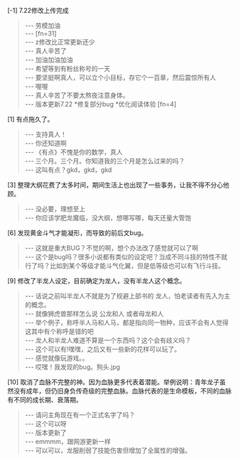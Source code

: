 
[-1] 7.22修改上传完成
>--- 劳模加油<br>
>--- [fn=31]<br>
>--- z修改比正常更新还少<br>
>--- 真人辛苦了<br>
>--- 加油加油加油<br>
>--- 希望等到有粉丝称号的一天<br>
>--- 要坚挺啊真人，可以立个小目标，存它个一百章，然后震惊所有人<br>
>--- 喔喔<br>
>--- 真人辛苦了不要太熬夜注意身体。<br>
>--- 版本更新7.22
*修复部分bug
*优化阅读体验
[fn=4]<br>

[1] 有点拖久了。
>--- 支持真人！<br>
>--- 你还知道啊<br>
>--- 《有点》不愧是你的数学，真人<br>
>--- 三个月。三个月。你知道我的三个月是怎么过来的吗？<br>
>--- 这叫有点？gkd，gkd，gkd<br>

[3] 整理大纲花费了太多时间，期间生活上也出现了一些事务，让我不得不分心他顾。
>--- 没必要，理想至上<br>
>--- 你应该学肥龙魔临，没大纲，想哪写哪，每天还量大管饱<br>

[6] 发现黄金斗气才能凝形，而导致的前后文bug。
>--- 这就是重大BUG？不觉的啊，想个办法改了感觉就可以了啊<br>
>--- 这个是bug吗？很多小说都有类似的设定吧？当成不同斗技的特性不就行了吗？比如到某个等级才能斗气化翼，但是低等级也可以有飞行斗技。<br>

[9] 修改了半龙人设定，目前确定为龙人，没有半龙人这个概念。
>--- 话说之前叫半龙人不就是为了规避上部书的 龙人，怕老读者有先入为主的概念。<br>
>--- 就像狮虎兽那样怎么说 公龙和人 或者母龙和人<br>
>--- 举个例子，称呼半人马和人马，都是指向同一物种，应该不会有人觉得这其中有个称呼是错的吧<br>
>--- 龙人和半龙人难道不算是一个东西吗？这个会有歧义吗？<br>
>--- 这个可以有!嘿嘿，之后又有一些新的花样可以玩了。<br>
>--- 感觉就像玩游戏。。<br>
>--- 哎嘿！我发现的bug。狗头.jpg<br>

[10] 取消了血脉不完整的神。因为血脉更多代表着潜能。举例说明：青年龙子虽然没有成年，但仍旧身负传奇级的完整血脉。血脉代表的是生命模板，不同的血脉有不同的成长期、衰落期。
>--- 请问主角现在有一个正式名字了吗？<br>
>--- 这个可以呀<br>
>--- 版本更新了<br>
>--- emmmm，跟网游更新一样<br>
>--- 可以可以，龙服削弱了技能伤害但增加了全属性的增强。<br>
